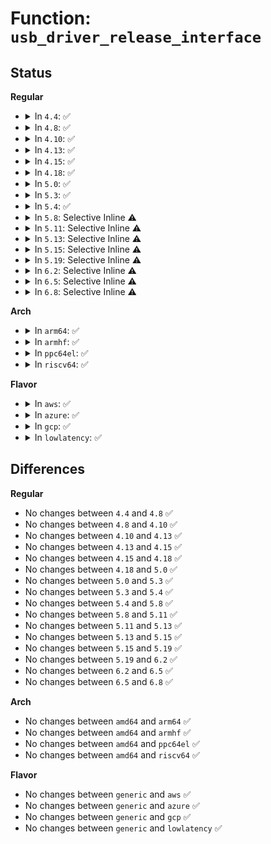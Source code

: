 # Function: <code>usb_driver_release_interface</code>

## Status
<b>Regular</b>
<ul>
<li>
<details>
<summary>In <code>4.4</code>: ✅</summary>

```c
void usb_driver_release_interface(struct usb_driver *driver, struct usb_interface *iface);
```

**Collision:** Unique Global

**Inline:** No

**Transformation:** False

**Instances:**

```
In drivers/usb/core/driver.c (ffffffff81614ee0)
Location: drivers/usb/core/driver.c:573
Inline: False
Direct callers:
  - drivers/usb/core/driver.c:usb_forced_unbind_intf
  - drivers/usb/core/devio.c:releaseintf
  - drivers/usb/core/devio.c:proc_ioctl
  - drivers/usb/core/devio.c:proc_disconnect_claim
```
**Symbols:**

```
ffffffff81614ee0-ffffffff81614f59: usb_driver_release_interface (STB_GLOBAL)
```
</details>
</li>
<li>
<details>
<summary>In <code>4.8</code>: ✅</summary>

```c
void usb_driver_release_interface(struct usb_driver *driver, struct usb_interface *iface);
```

**Collision:** Unique Global

**Inline:** No

**Transformation:** False

**Instances:**

```
In drivers/usb/core/driver.c (ffffffff81674e90)
Location: drivers/usb/core/driver.c:583
Inline: False
Direct callers:
  - drivers/usb/core/driver.c:usb_forced_unbind_intf
  - drivers/usb/core/devio.c:proc_disconnect_claim
  - drivers/usb/core/devio.c:proc_ioctl
  - drivers/usb/core/devio.c:releaseintf
```
**Symbols:**

```
ffffffff81674e90-ffffffff81674f09: usb_driver_release_interface (STB_GLOBAL)
```
</details>
</li>
<li>
<details>
<summary>In <code>4.10</code>: ✅</summary>

```c
void usb_driver_release_interface(struct usb_driver *driver, struct usb_interface *iface);
```

**Collision:** Unique Global

**Inline:** No

**Transformation:** False

**Instances:**

```
In drivers/usb/core/driver.c (ffffffff816a2b20)
Location: drivers/usb/core/driver.c:586
Inline: False
Direct callers:
  - drivers/usb/core/driver.c:usb_forced_unbind_intf
  - drivers/usb/core/devio.c:proc_disconnect_claim
  - drivers/usb/core/devio.c:proc_ioctl
  - drivers/usb/core/devio.c:releaseintf
```
**Symbols:**

```
ffffffff816a2b20-ffffffff816a2b99: usb_driver_release_interface (STB_GLOBAL)
```
</details>
</li>
<li>
<details>
<summary>In <code>4.13</code>: ✅</summary>

```c
void usb_driver_release_interface(struct usb_driver *driver, struct usb_interface *iface);
```

**Collision:** Unique Global

**Inline:** No

**Transformation:** False

**Instances:**

```
In drivers/usb/core/driver.c (ffffffff816b7cd0)
Location: drivers/usb/core/driver.c:586
Inline: False
Direct callers:
  - drivers/usb/core/driver.c:usb_forced_unbind_intf
  - drivers/usb/core/devio.c:proc_disconnect_claim
  - drivers/usb/core/devio.c:proc_ioctl
  - drivers/usb/core/devio.c:releaseintf
```
**Symbols:**

```
ffffffff816b7cd0-ffffffff816b7d4a: usb_driver_release_interface (STB_GLOBAL)
```
</details>
</li>
<li>
<details>
<summary>In <code>4.15</code>: ✅</summary>

```c
void usb_driver_release_interface(struct usb_driver *driver, struct usb_interface *iface);
```

**Collision:** Unique Global

**Inline:** No

**Transformation:** False

**Instances:**

```
In drivers/usb/core/driver.c (ffffffff817235a0)
Location: drivers/usb/core/driver.c:586
Inline: False
Direct callers:
  - drivers/usb/core/driver.c:usb_forced_unbind_intf
  - drivers/usb/core/devio.c:proc_disconnect_claim
  - drivers/usb/core/devio.c:proc_ioctl
  - drivers/usb/core/devio.c:releaseintf
```
**Symbols:**

```
ffffffff817235a0-ffffffff8172361a: usb_driver_release_interface (STB_GLOBAL)
```
</details>
</li>
<li>
<details>
<summary>In <code>4.18</code>: ✅</summary>

```c
void usb_driver_release_interface(struct usb_driver *driver, struct usb_interface *iface);
```

**Collision:** Unique Global

**Inline:** No

**Transformation:** False

**Instances:**

```
In drivers/usb/core/driver.c (ffffffff81762240)
Location: drivers/usb/core/driver.c:586
Inline: False
Direct callers:
  - drivers/usb/core/driver.c:usb_forced_unbind_intf
  - drivers/usb/core/devio.c:proc_disconnect_claim
  - drivers/usb/core/devio.c:proc_ioctl
  - drivers/usb/core/devio.c:releaseintf
```
**Symbols:**

```
ffffffff81762240-ffffffff817622b9: usb_driver_release_interface (STB_GLOBAL)
```
</details>
</li>
<li>
<details>
<summary>In <code>5.0</code>: ✅</summary>

```c
void usb_driver_release_interface(struct usb_driver *driver, struct usb_interface *iface);
```

**Collision:** Unique Global

**Inline:** No

**Transformation:** False

**Instances:**

```
In drivers/usb/core/driver.c (ffffffff81786850)
Location: drivers/usb/core/driver.c:583
Inline: False
Direct callers:
  - drivers/usb/core/driver.c:usb_forced_unbind_intf
  - drivers/usb/core/devio.c:proc_disconnect_claim
  - drivers/usb/core/devio.c:proc_ioctl
  - drivers/usb/core/devio.c:releaseintf
```
**Symbols:**

```
ffffffff81786850-ffffffff817868c9: usb_driver_release_interface (STB_GLOBAL)
```
</details>
</li>
<li>
<details>
<summary>In <code>5.3</code>: ✅</summary>

```c
void usb_driver_release_interface(struct usb_driver *driver, struct usb_interface *iface);
```

**Collision:** Unique Global

**Inline:** No

**Transformation:** False

**Instances:**

```
In drivers/usb/core/driver.c (ffffffff817c4d30)
Location: drivers/usb/core/driver.c:578
Inline: False
Direct callers:
  - drivers/usb/core/driver.c:usb_forced_unbind_intf
  - drivers/usb/core/devio.c:proc_disconnect_claim
  - drivers/usb/core/devio.c:releaseintf
```
**Symbols:**

```
ffffffff817c4d30-ffffffff817c4db4: usb_driver_release_interface (STB_GLOBAL)
```
</details>
</li>
<li>
<details>
<summary>In <code>5.4</code>: ✅</summary>

```c
void usb_driver_release_interface(struct usb_driver *driver, struct usb_interface *iface);
```

**Collision:** Unique Global

**Inline:** No

**Transformation:** False

**Instances:**

```
In drivers/usb/core/driver.c (ffffffff817f56d0)
Location: drivers/usb/core/driver.c:578
Inline: False
Direct callers:
  - drivers/usb/core/driver.c:usb_forced_unbind_intf
  - drivers/usb/core/devio.c:proc_disconnect_claim
  - drivers/usb/core/devio.c:releaseintf
```
**Symbols:**

```
ffffffff817f56d0-ffffffff817f5754: usb_driver_release_interface (STB_GLOBAL)
```
</details>
</li>
<li>
<details>
<summary>In <code>5.8</code>: Selective Inline ⚠️</summary>

```c
void usb_driver_release_interface(struct usb_driver *driver, struct usb_interface *iface);
```

**Collision:** Unique Global

**Inline:** Selective

**Transformation:** False

**Instances:**

```
In drivers/usb/core/driver.c (ffffffff818c5884)
Location: drivers/usb/core/driver.c:613
Inline: True
Inline callers:
  - drivers/usb/core/driver.c:usb_forced_unbind_intf
Direct callers:
  - drivers/usb/core/devio.c:proc_disconnect_claim
  - drivers/usb/core/devio.c:releaseintf
```
**Symbols:**

```
ffffffff818c4d30-ffffffff818c4db4: usb_driver_release_interface (STB_GLOBAL)
```
</details>
</li>
<li>
<details>
<summary>In <code>5.11</code>: Selective Inline ⚠️</summary>

```c
void usb_driver_release_interface(struct usb_driver *driver, struct usb_interface *iface);
```

**Collision:** Unique Global

**Inline:** Selective

**Transformation:** False

**Instances:**

```
In drivers/usb/core/driver.c (ffffffff818d1754)
Location: drivers/usb/core/driver.c:613
Inline: True
Inline callers:
  - drivers/usb/core/driver.c:usb_forced_unbind_intf
Direct callers:
  - drivers/usb/core/devio.c:proc_disconnect_claim
  - drivers/usb/core/devio.c:releaseintf
```
**Symbols:**

```
ffffffff818d0c10-ffffffff818d0c94: usb_driver_release_interface (STB_GLOBAL)
```
</details>
</li>
<li>
<details>
<summary>In <code>5.13</code>: Selective Inline ⚠️</summary>

```c
void usb_driver_release_interface(struct usb_driver *driver, struct usb_interface *iface);
```

**Collision:** Unique Global

**Inline:** Selective

**Transformation:** False

**Instances:**

```
In drivers/usb/core/driver.c (ffffffff818b4d74)
Location: drivers/usb/core/driver.c:609
Inline: True
Inline callers:
  - drivers/usb/core/driver.c:usb_forced_unbind_intf
Direct callers:
  - drivers/usb/core/devio.c:proc_disconnect_claim
  - drivers/usb/core/devio.c:releaseintf
```
**Symbols:**

```
ffffffff818b4140-ffffffff818b41c4: usb_driver_release_interface (STB_GLOBAL)
```
</details>
</li>
<li>
<details>
<summary>In <code>5.15</code>: Selective Inline ⚠️</summary>

```c
void usb_driver_release_interface(struct usb_driver *driver, struct usb_interface *iface);
```

**Collision:** Unique Global

**Inline:** Selective

**Transformation:** False

**Instances:**

```
In drivers/usb/core/driver.c (ffffffff8194a2a1)
Location: drivers/usb/core/driver.c:609
Inline: True
Inline callers:
  - drivers/usb/core/driver.c:usb_forced_unbind_intf
Direct callers:
  - drivers/usb/core/devio.c:proc_disconnect_claim
  - drivers/usb/core/devio.c:releaseintf
```
**Symbols:**

```
ffffffff81949670-ffffffff819496f4: usb_driver_release_interface (STB_GLOBAL)
```
</details>
</li>
<li>
<details>
<summary>In <code>5.19</code>: Selective Inline ⚠️</summary>

```c
void usb_driver_release_interface(struct usb_driver *driver, struct usb_interface *iface);
```

**Collision:** Unique Global

**Inline:** Selective

**Transformation:** False

**Instances:**

```
In drivers/usb/core/driver.c (ffffffff81aa2f01)
Location: drivers/usb/core/driver.c:609
Inline: True
Inline callers:
  - drivers/usb/core/driver.c:usb_forced_unbind_intf
Direct callers:
  - drivers/usb/core/devio.c:proc_disconnect_claim
  - drivers/usb/core/devio.c:proc_ioctl
  - drivers/usb/core/devio.c:releaseintf
```
**Symbols:**

```
ffffffff81aa24d0-ffffffff81aa2568: usb_driver_release_interface (STB_GLOBAL)
```
</details>
</li>
<li>
<details>
<summary>In <code>6.2</code>: Selective Inline ⚠️</summary>

```c
void usb_driver_release_interface(struct usb_driver *driver, struct usb_interface *iface);
```

**Collision:** Unique Global

**Inline:** Selective

**Transformation:** False

**Instances:**

```
In drivers/usb/core/driver.c (ffffffff81c289e1)
Location: drivers/usb/core/driver.c:609
Inline: True
Inline callers:
  - drivers/usb/core/driver.c:usb_forced_unbind_intf
Direct callers:
  - drivers/usb/core/devio.c:proc_disconnect_claim
  - drivers/usb/core/devio.c:proc_ioctl
  - drivers/usb/core/devio.c:releaseintf
```
**Symbols:**

```
ffffffff81c27eb0-ffffffff81c27f48: usb_driver_release_interface (STB_GLOBAL)
```
</details>
</li>
<li>
<details>
<summary>In <code>6.5</code>: Selective Inline ⚠️</summary>

```c
void usb_driver_release_interface(struct usb_driver *driver, struct usb_interface *iface);
```

**Collision:** Unique Global

**Inline:** Selective

**Transformation:** False

**Instances:**

```
In drivers/usb/core/driver.c (ffffffff81c8f9ad)
Location: drivers/usb/core/driver.c:609
Inline: True
Inline callers:
  - drivers/usb/core/driver.c:usb_forced_unbind_intf
Direct callers:
  - drivers/usb/core/devio.c:proc_disconnect_claim
  - drivers/usb/core/devio.c:proc_ioctl
  - drivers/usb/core/devio.c:releaseintf
```
**Symbols:**

```
ffffffff81c8ee60-ffffffff81c8eefb: usb_driver_release_interface (STB_GLOBAL)
```
</details>
</li>
<li>
<details>
<summary>In <code>6.8</code>: Selective Inline ⚠️</summary>

```c
void usb_driver_release_interface(struct usb_driver *driver, struct usb_interface *iface);
```

**Collision:** Unique Global

**Inline:** Selective

**Transformation:** False

**Instances:**

```
In drivers/usb/core/driver.c (ffffffff81d4455d)
Location: drivers/usb/core/driver.c:612
Inline: True
Inline callers:
  - drivers/usb/core/driver.c:usb_forced_unbind_intf
Direct callers:
  - drivers/usb/core/devio.c:proc_disconnect_claim
  - drivers/usb/core/devio.c:proc_ioctl
  - drivers/usb/core/devio.c:releaseintf
```
**Symbols:**

```
ffffffff81d439e0-ffffffff81d43a7b: usb_driver_release_interface (STB_GLOBAL)
```
</details>
</li>
</ul>
<b>Arch</b>
<ul>
<li>
<details>
<summary>In <code>arm64</code>: ✅</summary>

```c
void usb_driver_release_interface(struct usb_driver *driver, struct usb_interface *iface);
```

**Collision:** Unique Global

**Inline:** No

**Transformation:** False

**Instances:**

```
In drivers/usb/core/driver.c (ffff800010a265b8)
Location: drivers/usb/core/driver.c:578
Inline: False
Direct callers:
  - drivers/usb/core/driver.c:usb_forced_unbind_intf
  - drivers/usb/core/devio.c:proc_disconnect_claim
  - drivers/usb/core/devio.c:releaseintf
```
**Symbols:**

```
ffff800010a265b8-ffff800010a2664c: usb_driver_release_interface (STB_GLOBAL)
```
</details>
</li>
<li>
<details>
<summary>In <code>armhf</code>: ✅</summary>

```c
void usb_driver_release_interface(struct usb_driver *driver, struct usb_interface *iface);
```

**Collision:** Unique Global

**Inline:** No

**Transformation:** False

**Instances:**

```
In drivers/usb/core/driver.c (c0afc6e0)
Location: drivers/usb/core/driver.c:578
Inline: False
Direct callers:
  - drivers/usb/core/driver.c:usb_forced_unbind_intf
  - drivers/usb/core/devio.c:usbdev_do_ioctl
  - drivers/usb/core/devio.c:proc_disconnect_claim
  - drivers/usb/core/devio.c:releaseintf
```
**Symbols:**

```
c0afc6e0-c0afc778: usb_driver_release_interface (STB_GLOBAL)
```
</details>
</li>
<li>
<details>
<summary>In <code>ppc64el</code>: ✅</summary>

```c
void usb_driver_release_interface(struct usb_driver *driver, struct usb_interface *iface);
```

**Collision:** Unique Global

**Inline:** No

**Transformation:** False

**Instances:**

```
In drivers/usb/core/driver.c (c000000000ae1c60)
Location: drivers/usb/core/driver.c:578
Inline: False
Direct callers:
  - drivers/usb/core/driver.c:usb_forced_unbind_intf
  - drivers/usb/core/driver.c:usb_forced_unbind_intf
  - drivers/usb/core/devio.c:proc_disconnect_claim
  - drivers/usb/core/devio.c:releaseintf
```
**Symbols:**

```
c000000000ae1c60-c000000000ae1d20: usb_driver_release_interface (STB_GLOBAL)
```
</details>
</li>
<li>
<details>
<summary>In <code>riscv64</code>: ✅</summary>

```c
void usb_driver_release_interface(struct usb_driver *driver, struct usb_interface *iface);
```

**Collision:** Unique Global

**Inline:** No

**Transformation:** False

**Instances:**

```
In drivers/usb/core/driver.c (ffffffe00064849a)
Location: drivers/usb/core/driver.c:578
Inline: False
Direct callers:
  - drivers/usb/core/driver.c:usb_forced_unbind_intf
  - drivers/usb/core/devio.c:usbdev_do_ioctl
  - drivers/usb/core/devio.c:proc_disconnect_claim
  - drivers/usb/core/devio.c:releaseintf
```
**Symbols:**

```
ffffffe00064849a-ffffffe000648526: usb_driver_release_interface (STB_GLOBAL)
```
</details>
</li>
</ul>
<b>Flavor</b>
<ul>
<li>
<details>
<summary>In <code>aws</code>: ✅</summary>

```c
void usb_driver_release_interface(struct usb_driver *driver, struct usb_interface *iface);
```

**Collision:** Unique Global

**Inline:** No

**Transformation:** False

**Instances:**

```
In drivers/usb/core/driver.c (ffffffff817adab0)
Location: drivers/usb/core/driver.c:578
Inline: False
Direct callers:
  - drivers/usb/core/driver.c:usb_forced_unbind_intf
  - drivers/usb/core/devio.c:proc_disconnect_claim
  - drivers/usb/core/devio.c:releaseintf
```
**Symbols:**

```
ffffffff817adab0-ffffffff817adb34: usb_driver_release_interface (STB_GLOBAL)
```
</details>
</li>
<li>
<details>
<summary>In <code>azure</code>: ✅</summary>

```c
void usb_driver_release_interface(struct usb_driver *driver, struct usb_interface *iface);
```

**Collision:** Unique Global

**Inline:** No

**Transformation:** False

**Instances:**

```
In drivers/usb/core/driver.c (ffffffff8179f4b0)
Location: drivers/usb/core/driver.c:578
Inline: False
Direct callers:
  - drivers/usb/core/driver.c:usb_forced_unbind_intf
  - drivers/usb/core/devio.c:proc_disconnect_claim
  - drivers/usb/core/devio.c:releaseintf
```
**Symbols:**

```
ffffffff8179f4b0-ffffffff8179f534: usb_driver_release_interface (STB_GLOBAL)
```
</details>
</li>
<li>
<details>
<summary>In <code>gcp</code>: ✅</summary>

```c
void usb_driver_release_interface(struct usb_driver *driver, struct usb_interface *iface);
```

**Collision:** Unique Global

**Inline:** No

**Transformation:** False

**Instances:**

```
In drivers/usb/core/driver.c (ffffffff817ea550)
Location: drivers/usb/core/driver.c:578
Inline: False
Direct callers:
  - drivers/usb/core/driver.c:usb_forced_unbind_intf
  - drivers/usb/core/devio.c:proc_disconnect_claim
  - drivers/usb/core/devio.c:releaseintf
```
**Symbols:**

```
ffffffff817ea550-ffffffff817ea5d4: usb_driver_release_interface (STB_GLOBAL)
```
</details>
</li>
<li>
<details>
<summary>In <code>lowlatency</code>: ✅</summary>

```c
void usb_driver_release_interface(struct usb_driver *driver, struct usb_interface *iface);
```

**Collision:** Unique Global

**Inline:** No

**Transformation:** False

**Instances:**

```
In drivers/usb/core/driver.c (ffffffff81804790)
Location: drivers/usb/core/driver.c:578
Inline: False
Direct callers:
  - drivers/usb/core/driver.c:usb_forced_unbind_intf
  - drivers/usb/core/devio.c:proc_disconnect_claim
  - drivers/usb/core/devio.c:releaseintf
```
**Symbols:**

```
ffffffff81804790-ffffffff81804814: usb_driver_release_interface (STB_GLOBAL)
```
</details>
</li>
</ul>

## Differences
<b>Regular</b>
<ul>
<li>
No changes between <code>4.4</code> and <code>4.8</code> ✅
</li>
<li>
No changes between <code>4.8</code> and <code>4.10</code> ✅
</li>
<li>
No changes between <code>4.10</code> and <code>4.13</code> ✅
</li>
<li>
No changes between <code>4.13</code> and <code>4.15</code> ✅
</li>
<li>
No changes between <code>4.15</code> and <code>4.18</code> ✅
</li>
<li>
No changes between <code>4.18</code> and <code>5.0</code> ✅
</li>
<li>
No changes between <code>5.0</code> and <code>5.3</code> ✅
</li>
<li>
No changes between <code>5.3</code> and <code>5.4</code> ✅
</li>
<li>
No changes between <code>5.4</code> and <code>5.8</code> ✅
</li>
<li>
No changes between <code>5.8</code> and <code>5.11</code> ✅
</li>
<li>
No changes between <code>5.11</code> and <code>5.13</code> ✅
</li>
<li>
No changes between <code>5.13</code> and <code>5.15</code> ✅
</li>
<li>
No changes between <code>5.15</code> and <code>5.19</code> ✅
</li>
<li>
No changes between <code>5.19</code> and <code>6.2</code> ✅
</li>
<li>
No changes between <code>6.2</code> and <code>6.5</code> ✅
</li>
<li>
No changes between <code>6.5</code> and <code>6.8</code> ✅
</li>
</ul>
<b>Arch</b>
<ul>
<li>
No changes between <code>amd64</code> and <code>arm64</code> ✅
</li>
<li>
No changes between <code>amd64</code> and <code>armhf</code> ✅
</li>
<li>
No changes between <code>amd64</code> and <code>ppc64el</code> ✅
</li>
<li>
No changes between <code>amd64</code> and <code>riscv64</code> ✅
</li>
</ul>
<b>Flavor</b>
<ul>
<li>
No changes between <code>generic</code> and <code>aws</code> ✅
</li>
<li>
No changes between <code>generic</code> and <code>azure</code> ✅
</li>
<li>
No changes between <code>generic</code> and <code>gcp</code> ✅
</li>
<li>
No changes between <code>generic</code> and <code>lowlatency</code> ✅
</li>
</ul>
